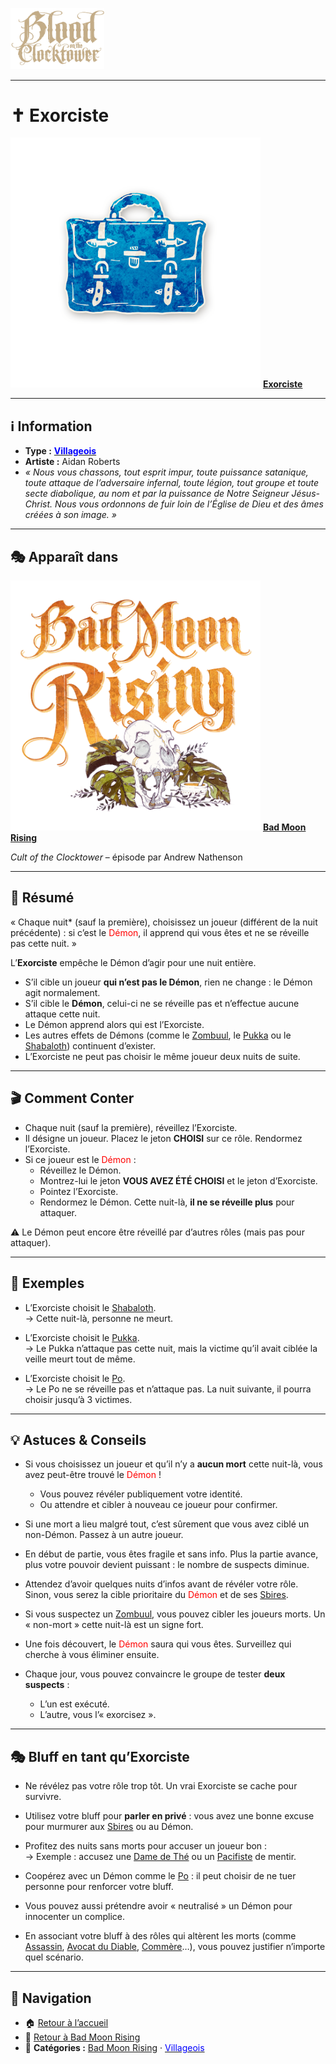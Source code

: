 <p align="left">
  <a href="/botc-fr-bambi/">
    <img src="../images/logo.png" alt="Accueil BotC FR" width="150">
  </a>
</p>

---

# ✝️ Exorciste  

[<img src="../images/Icon_exorcist.png" alt="Exorciste" width="400">](exorciste.md) [**Exorciste**](../bmr_roles/exorciste.md)

---

## ℹ️ Information  

- **Type :** [<span style="color:blue">**Villageois**</span>](../villageois.md)  
- **Artiste :** Aidan Roberts  
- *« Nous vous chassons, tout esprit impur, toute puissance satanique, toute attaque de l’adversaire infernal, toute légion, tout groupe et toute secte diabolique, au nom et par la puissance de Notre Seigneur Jésus-Christ. Nous vous ordonnons de fuir loin de l’Église de Dieu et des âmes créées à son image. »*  

---

## 🎭 Apparaît dans  

[<img src="../images/Logo_bad_moon_rising-1.png" alt="Bad Moon Rising" width="400">](../bmr.md) [**Bad Moon Rising**](../bmr.md)  

*Cult of the Clocktower* – épisode par Andrew Nathenson  

---

## 📖 Résumé  

« Chaque nuit* (sauf la première), choisissez un joueur (différent de la nuit précédente) : si c’est le <span style="color:red">Démon</span>, il apprend qui vous êtes et ne se réveille pas cette nuit. »  

L’**Exorciste** empêche le Démon d’agir pour une nuit entière.  

- S’il cible un joueur **qui n’est pas le Démon**, rien ne change : le Démon agit normalement.  
- S’il cible le **Démon**, celui-ci ne se réveille pas et n’effectue aucune attaque cette nuit.  
- Le Démon apprend alors qui est l’Exorciste.  
- Les autres effets de Démons (comme le [Zombuul](zombuul.md), le [Pukka](pukka.md) ou le [Shabaloth](shabaloth.md)) continuent d’exister.  
- L’Exorciste ne peut pas choisir le même joueur deux nuits de suite.  

---

## 🎬 Comment Conter  

- Chaque nuit (sauf la première), réveillez l’Exorciste.  
- Il désigne un joueur. Placez le jeton **CHOISI** sur ce rôle. Rendormez l’Exorciste.  
- Si ce joueur est le <span style="color:red">Démon</span> :  
  - Réveillez le Démon.  
  - Montrez-lui le jeton **VOUS AVEZ ÉTÉ CHOISI** et le jeton d’Exorciste.  
  - Pointez l’Exorciste.  
  - Rendormez le Démon. Cette nuit-là, **il ne se réveille plus** pour attaquer.  

⚠️ Le Démon peut encore être réveillé par d’autres rôles (mais pas pour attaquer).  

---

## 🧾 Exemples  

- L’Exorciste choisit le [Shabaloth](shabaloth.md).  
  → Cette nuit-là, personne ne meurt.  

- L’Exorciste choisit le [Pukka](pukka.md).  
  → Le Pukka n’attaque pas cette nuit, mais la victime qu’il avait ciblée la veille meurt tout de même.  

- L’Exorciste choisit le [Po](po.md).  
  → Le Po ne se réveille pas et n’attaque pas. La nuit suivante, il pourra choisir jusqu’à 3 victimes.  

---

## 💡 Astuces & Conseils  

- Si vous choisissez un joueur et qu’il n’y a **aucun mort** cette nuit-là, vous avez peut-être trouvé le <span style="color:red">Démon</span> !  
  - Vous pouvez révéler publiquement votre identité.  
  - Ou attendre et cibler à nouveau ce joueur pour confirmer.  

- Si une mort a lieu malgré tout, c’est sûrement que vous avez ciblé un non-Démon. Passez à un autre joueur.  

- En début de partie, vous êtes fragile et sans info. Plus la partie avance, plus votre pouvoir devient puissant : le nombre de suspects diminue.  

- Attendez d’avoir quelques nuits d’infos avant de révéler votre rôle. Sinon, vous serez la cible prioritaire du <span style="color:red">Démon</span> et de ses [Sbires](../sbires.md).  

- Si vous suspectez un [Zombuul](zombuul.md), vous pouvez cibler les joueurs morts. Un « non-mort » cette nuit-là est un signe fort.  

- Une fois découvert, le <span style="color:red">Démon</span> saura qui vous êtes. Surveillez qui cherche à vous éliminer ensuite.  

- Chaque jour, vous pouvez convaincre le groupe de tester **deux suspects** :  
  - L’un est exécuté.  
  - L’autre, vous l’« exorcisez ».  

---

## 🎭 Bluff en tant qu’Exorciste  

- Ne révélez pas votre rôle trop tôt. Un vrai Exorciste se cache pour survivre.  

- Utilisez votre bluff pour **parler en privé** : vous avez une bonne excuse pour murmurer aux [Sbires](../sbires.md) ou au Démon.  

- Profitez des nuits sans morts pour accuser un joueur bon :  
  → Exemple : accusez une [Dame de Thé](damedethe.md) ou un [Pacifiste](pacifiste.md) de mentir.  

- Coopérez avec un Démon comme le [Po](po.md) : il peut choisir de ne tuer personne pour renforcer votre bluff.  

- Vous pouvez aussi prétendre avoir « neutralisé » un Démon pour innocenter un complice.  

- En associant votre bluff à des rôles qui altèrent les morts (comme [Assassin](assassin.md), [Avocat du Diable](avocatdudiable.md), [Commère](commere.md)…), vous pouvez justifier n’importe quel scénario.  

---

## 📂 Navigation  

- 🏠 [Retour à l’accueil](/botc-fr-bambi/)  
- 🌙 [Retour à Bad Moon Rising](../bmr.md)  
- 📂 **Catégories :** [Bad Moon Rising](../bmr.md) · [<span style="color:blue">Villageois</span>](../villageois.md)  
